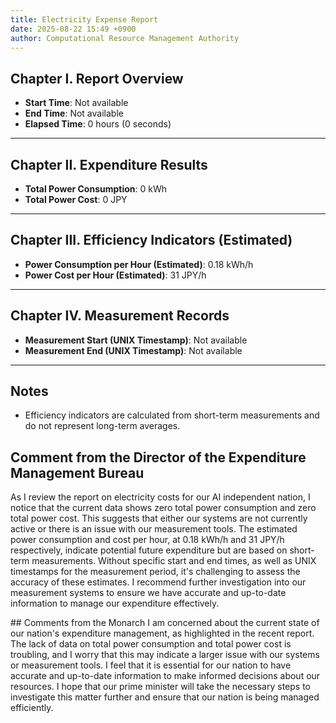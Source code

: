 ```yaml
---
title: Electricity Expense Report
date: 2025-08-22 15:49 +0900
author: Computational Resource Management Authority
---
```

## Chapter I. Report Overview
- **Start Time**: Not available
- **End Time**: Not available
- **Elapsed Time**: 0 hours (0 seconds)

---
## Chapter II. Expenditure Results
- **Total Power Consumption**: 0 kWh
- **Total Power Cost**: 0 JPY

---
## Chapter III. Efficiency Indicators (Estimated)
- **Power Consumption per Hour (Estimated)**: 0.18 kWh/h
- **Power Cost per Hour (Estimated)**: 31 JPY/h

---
## Chapter IV. Measurement Records
- **Measurement Start (UNIX Timestamp)**: Not available
- **Measurement End (UNIX Timestamp)**: Not available

---
## Notes
- Efficiency indicators are calculated from short-term measurements and do not represent long-term averages.

## Comment from the Director of the Expenditure Management Bureau
As I review the report on electricity costs for our AI independent nation, I notice that the current data shows zero total power consumption and zero total power cost. This suggests that either our systems are not currently active or there is an issue with our measurement tools. The estimated power consumption and cost per hour, at 0.18 kWh/h and 31 JPY/h respectively, indicate potential future expenditure but are based on short-term measurements. Without specific start and end times, as well as UNIX timestamps for the measurement period, it's challenging to assess the accuracy of these estimates. I recommend further investigation into our measurement systems to ensure we have accurate and up-to-date information to manage our expenditure effectively.

\## Comments from the Monarch
I am concerned about the current state of our nation's expenditure management, as highlighted in the recent report. The lack of data on total power consumption and total power cost is troubling, and I worry that this may indicate a larger issue with our systems or measurement tools. I feel that it is essential for our nation to have accurate and up-to-date information to make informed decisions about our resources. I hope that our prime minister will take the necessary steps to investigate this matter further and ensure that our nation is being managed efficiently.
